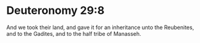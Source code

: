 # Deuteronomy 29:8

And we took their land, and gave it for an inheritance unto the Reubenites, and to the Gadites, and to the half tribe of Manasseh.